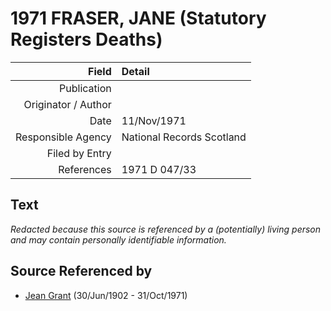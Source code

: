 ﻿---
layout: page
permalink: /sources/s1019660
---

# 1971 FRASER, JANE (Statutory Registers Deaths)

Field | Detail
---:|:---
Publication | 
Originator / Author | 
Date | 11/Nov/1971
Responsible Agency | National Records Scotland
Filed by Entry | 
References | 1971 D 047/33

## Text

_Redacted because this source is referenced by a (potentially) living person and may contain personally identifiable information._

## Source Referenced by

* [Jean Grant](../people/@81075921@-jean-grant-b1902-6-30-d1971-10-31.md) (30/Jun/1902 - 31/Oct/1971)

